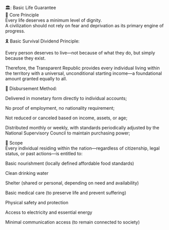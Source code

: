 
🏛️: Basic Life Guarantee<br/>
🌱 Core Principle<br/>
Every life deserves a minimum level of dignity.<br/>
A civilization should not rely on fear and deprivation as its primary engine of progress.<br/>



🎗️ Basic Survival Dividend
Principle:

Every person deserves to live—not because of what they do,
but simply because they exist.

Therefore, the Transparent Republic provides every individual living within the territory with a universal, unconditional starting income—a foundational amount granted equally to all.

📌 Disbursement Method:

Delivered in monetary form directly to individual accounts;

No proof of employment, no nationality requirement;

Not reduced or canceled based on income, assets, or age;

Distributed monthly or weekly, with standards periodically adjusted by the National Supervisory Council to maintain purchasing power;



📌 Scope<br/>
Every individual residing within the nation—regardless of citizenship, legal status, or past actions—is entitled to:<br/>

Basic nourishment (locally defined affordable food standards)<br/>

Clean drinking water<br/>

Shelter (shared or personal, depending on need and availability)<br/>

Basic medical care (to preserve life and prevent suffering)<br/>

Physical safety and protection<br/>

Access to electricity and essential energy<br/>

Minimal communication access (to remain connected to society)<br/>

